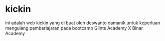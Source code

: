 # kickin
ini adalah web kickin yang di buat oleh deswanto damanik untuk keperluan mengulang pemberlajaran pada bootcamp Glints Academy X Binar Academy
